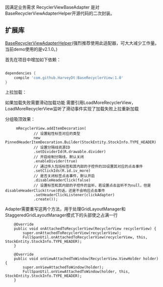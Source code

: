 
因满足业务需求 RecyclerViewBaseAdapter 是对 BaseRecyclerViewAdapterHelper开源代码的二次封装。

## 扩展库
[BaseRecyclerViewAdapterHelper](https://github.com/CymChad/BaseRecyclerViewAdapterHelper)(强烈推荐使用此适配器，可大大减少工作量。当前demo使用的是v2.1.0。)

首先在项目中增加如下依赖：

```groovy

dependencies {
    compile 'com.github.HarveyDt:BaseRecyclerView:1.0'
}

```
上拉加载：

如果加载失败需要滑动加载功能 需要引用LoadMoreRecyclerView，LoadMoreRecyclerView监听了滑动事件实现了加载失败上拉重新加载

分组吸顶效果：
```
     mRecyclerView.addItemDecoration(
             // 设置粘性标签对应的类型
             new PinnedHeaderItemDecoration.Builder(StockEntity.StockInfo.TYPE_HEADER)
             // 设置分隔线资源ID
             .setDividerId(R.drawable.divider)
             // 开启绘制分隔线，默认关闭
             .enableDivider(true)
             // 通过传入包括标签和其内部的子控件的ID设置其对应的点击事件
             .setClickIds(R.id.iv_more)
             // 是否关闭标签点击事件，默认开启
             .disableHeaderClick(false)
             // 设置标签和其内部的子控件的监听，若设置点击监听不为null，但是disableHeaderClick(true)的话，还是不会响应点击事件
             .setHeaderClickListener(clickAdapter)
             .create());

```

Adapter需要重写这两个方法，用于处理GridLayoutManager和StaggeredGridLayoutManager模式下的头部使之占满一行
```
    @Override
    public void onAttachedToRecyclerView(RecyclerView recyclerView) {
        super.onAttachedToRecyclerView(recyclerView);
        FullSpanUtil.onAttachedToRecyclerView(recyclerView, this, StockEntity.StockInfo.TYPE_HEADER);
    }

    @Override
    public void onViewAttachedToWindow(RecyclerView.ViewHolder holder) {
        super.onViewAttachedToWindow(holder);
        FullSpanUtil.onViewAttachedToWindow(holder, this, StockEntity.StockInfo.TYPE_HEADER);
    }
```




